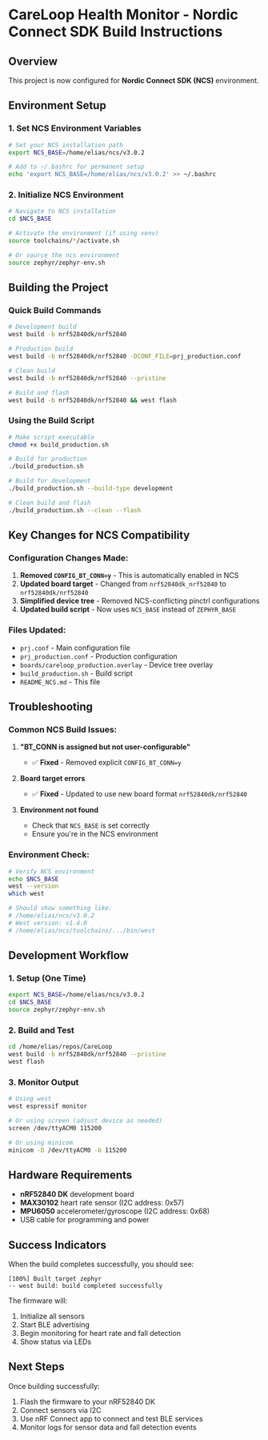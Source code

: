 # CareLoop Health Monitor - Nordic Connect SDK Build Instructions

## Overview

This project is now configured for **Nordic Connect SDK (NCS)** environment.

## Environment Setup

### 1. Set NCS Environment Variables

```bash
# Set your NCS installation path
export NCS_BASE=/home/elias/ncs/v3.0.2

# Add to ~/.bashrc for permanent setup
echo 'export NCS_BASE=/home/elias/ncs/v3.0.2' >> ~/.bashrc
```

### 2. Initialize NCS Environment

```bash
# Navigate to NCS installation
cd $NCS_BASE

# Activate the environment (if using venv)
source toolchains/*/activate.sh

# Or source the ncs environment
source zephyr/zephyr-env.sh
```

## Building the Project

### Quick Build Commands

```bash
# Development build
west build -b nrf52840dk/nrf52840

# Production build
west build -b nrf52840dk/nrf52840 -DCONF_FILE=prj_production.conf

# Clean build
west build -b nrf52840dk/nrf52840 --pristine

# Build and flash
west build -b nrf52840dk/nrf52840 && west flash
```

### Using the Build Script

```bash
# Make script executable
chmod +x build_production.sh

# Build for production
./build_production.sh

# Build for development
./build_production.sh --build-type development

# Clean build and flash
./build_production.sh --clean --flash
```

## Key Changes for NCS Compatibility

### Configuration Changes Made:

1. **Removed `CONFIG_BT_CONN=y`** - This is automatically enabled in NCS
2. **Updated board target** - Changed from `nrf52840dk_nrf52840` to `nrf52840dk/nrf52840`
3. **Simplified device tree** - Removed NCS-conflicting pinctrl configurations
4. **Updated build script** - Now uses `NCS_BASE` instead of `ZEPHYR_BASE`

### Files Updated:
- `prj.conf` - Main configuration file
- `prj_production.conf` - Production configuration
- `boards/careloop_production.overlay` - Device tree overlay
- `build_production.sh` - Build script
- `README_NCS.md` - This file

## Troubleshooting

### Common NCS Build Issues:

1. **"BT_CONN is assigned but not user-configurable"**
   - ✅ **Fixed** - Removed explicit `CONFIG_BT_CONN=y`

2. **Board target errors**
   - ✅ **Fixed** - Updated to use new board format `nrf52840dk/nrf52840`

3. **Environment not found**
   - Check that `NCS_BASE` is set correctly
   - Ensure you're in the NCS environment

### Environment Check:
```bash
# Verify NCS environment
echo $NCS_BASE
west --version
which west

# Should show something like:
# /home/elias/ncs/v3.0.2
# West version: v1.4.0
# /home/elias/ncs/toolchains/.../bin/west
```

## Development Workflow

### 1. Setup (One Time)
```bash
export NCS_BASE=/home/elias/ncs/v3.0.2
cd $NCS_BASE
source zephyr/zephyr-env.sh
```

### 2. Build and Test
```bash
cd /home/elias/repos/CareLoop
west build -b nrf52840dk/nrf52840 --pristine
west flash
```

### 3. Monitor Output
```bash
# Using west
west espressif monitor

# Or using screen (adjust device as needed)
screen /dev/ttyACM0 115200

# Or using minicom
minicom -D /dev/ttyACM0 -b 115200
```

## Hardware Requirements

- **nRF52840 DK** development board
- **MAX30102** heart rate sensor (I2C address: 0x57)
- **MPU6050** accelerometer/gyroscope (I2C address: 0x68)
- USB cable for programming and power

## Success Indicators

When the build completes successfully, you should see:
```
[100%] Built target zephyr
-- west build: build completed successfully
```

The firmware will:
1. Initialize all sensors
2. Start BLE advertising
3. Begin monitoring for heart rate and fall detection
4. Show status via LEDs

## Next Steps

Once building successfully:
1. Flash the firmware to your nRF52840 DK
2. Connect sensors via I2C
3. Use nRF Connect app to connect and test BLE services
4. Monitor logs for sensor data and fall detection events
